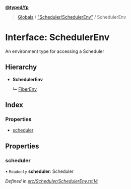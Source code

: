 **[@typed/fp](../README.md)**

> [Globals](../globals.md) / ["Scheduler/SchedulerEnv"](../modules/_scheduler_schedulerenv_.md) / SchedulerEnv

# Interface: SchedulerEnv

An environment type for accessing a Scheduler

## Hierarchy

* **SchedulerEnv**

  ↳ [FiberEnv](_fiber_fiberenv_.fiberenv.md)

## Index

### Properties

* [scheduler](_scheduler_schedulerenv_.schedulerenv.md#scheduler)

## Properties

### scheduler

• `Readonly` **scheduler**: Scheduler

*Defined in [src/Scheduler/SchedulerEnv.ts:14](https://github.com/TylorS/typed-fp/blob/41076ce/src/Scheduler/SchedulerEnv.ts#L14)*
